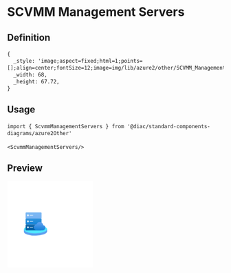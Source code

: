 # SCVMM Management Servers

## Definition

```
{
  _style: 'image;aspect=fixed;html=1;points=[];align=center;fontSize=12;image=img/lib/azure2/other/SCVMM_Management_Servers.svg;strokeColor=none;',
  _width: 68,
  _height: 67.72,
}
```

## Usage

```
import { ScvmmManagementServers } from '@diac/standard-components-diagrams/azure2Other'

<ScvmmManagementServers/>
```

## Preview

<img src="./scvmm-management-servers.png" width="200"/>
